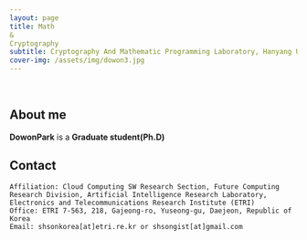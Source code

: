 ```yaml
---
layout: page
title: Math
& 
Cryptography
subtitle: Cryptography And Mathematic Programming Laboratory, Hanyang University
cover-img: /assets/img/dowon3.jpg
---
```


<br/>

## About me

**DowonPark** is a **Graduate student(Ph.D)**

## Contact

```
Affiliation: Cloud Computing SW Research Section, Future Computing Research Division, Artificial Intelligence Research Laboratory, Electronics and Telecommunications Research Institute (ETRI)
Office: ETRI 7-563, 218, Gajeong-ro, Yuseong-gu, Daejeon, Republic of Korea
Email: shsonkorea[at]etri.re.kr or shsongist[at]gmail.com
```
